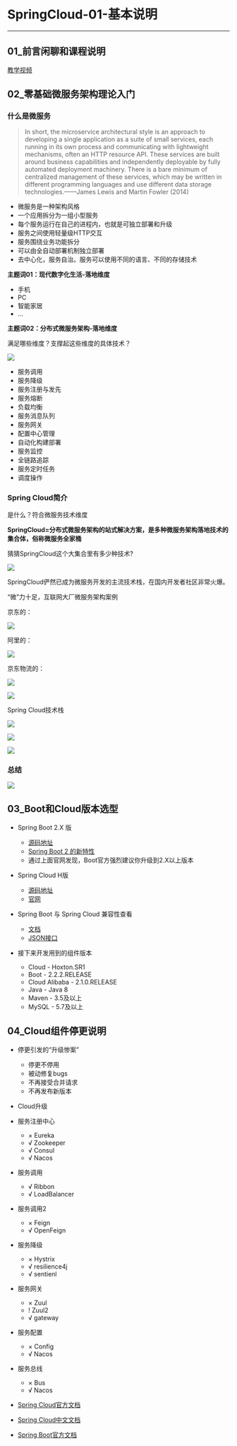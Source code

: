 #   SpringCloud-01-基本说明

---

##  01_前言闲聊和课程说明

[教学视频](https://www.bilibili.com/video/BV18E411x7eT)

##  02_零基础微服务架构理论入门

### 什么是微服务

>   In short, the microservice architectural style is an approach to developing a single application as a suite of small services, each running in its own process and communicating with lightweight mechanisms, often an HTTP resource API. These services are built around business capabilities and independently deployable by fully automated deployment machinery. There is a bare minimum of centralized management of these services, which may be written in different programming languages and use different data storage technologies.——James Lewis and Martin Fowler (2014)

+   微服务是一种架构风格
+   一个应用拆分为一组小型服务
+   每个服务运行在自己的进程内，也就是可独立部署和升级
+   服务之间使用轻量级HTTP交互
+   服务围绕业务功能拆分
+   可以由全自动部署机制独立部署
+   去中心化，服务自治。服务可以使用不同的语言、不同的存储技术

**主题词01：现代数字化生活-落地维度**

+   手机
+   PC
+   智能家居
+   …

**主题词02：分布式微服务架构-落地维度**

满足哪些维度？支撑起这些维度的具体技术？

![](../images/2021/06/20210625113202.png)

+   服务调用
+   服务降级
+   服务注册与发先
+   服务熔断
+   负载均衡
+   服务消息队列
+   服务网关
+   配置中心管理
+   自动化构建部署
+   服务监控
+   全链路追踪
+   服务定时任务
+   调度操作

### Spring Cloud简介

是什么？符合微服务技术维度

**SpringCloud=分布式微服务架构的站式解决方案，是多种微服务架构落地技术的集合体，俗称微服务全家桶**

猜猜SpringCloud这个大集合里有多少种技术?

![](../images/2021/06/20210625113346.png)

SpringCloud俨然已成为微服务开发的主流技术栈，在国内开发者社区非常火爆。

“微”力十足，互联网大厂微服务架构案例

京东的：

![](../images/2021/06/20210625113405.png)

阿里的：

![](../images/2021/06/20210625113421.png)

京东物流的：

![](../images/2021/06/20210625113439.png)

![](../images/2021/06/20210625113450.png)

Spring Cloud技术栈

![](../images/2021/06/20210625113502.png)

![](../images/2021/06/20210625113508.png)

![](../images/2021/06/20210625113513.png)

### 总结

![](../images/2021/06/20210625113522.png)

##  03_Boot和Cloud版本选型

+   Spring Boot 2.X 版
    -   [源码地址](https://github.com/spring-projects/spring-boot/releases/)
    -   [Spring Boot 2 的新特性](https://github.com/spring-projects/spring-boot/wiki/spring-Boot-2.0-Release-Notes)
    -   通过上面官网发现，Boot官方强烈建议你升级到2.X以上版本

+   Spring Cloud H版
    -   [源码地址](https://github.com/spring-projects/spring-cloud)
    -   [官网](https://spring.io/projects/spring-cloud)

+   Spring Boot 与 Spring Cloud 兼容性查看
    -   [文档](https://spring.io/projects/spring-cloud#adding-spring-cloud-to-an-existing-spring-boot-application)
    -   [JSON接口](https://start.spring.io/actuator/info)

+   接下来开发用到的组件版本
    -   Cloud - Hoxton.SR1
    -   Boot - 2.2.2.RELEASE
    -   Cloud Alibaba - 2.1.0.RELEASE
    -   Java - Java 8
    -   Maven - 3.5及以上
    -   MySQL - 5.7及以上

##  04_Cloud组件停更说明

+   停更引发的“升级惨案”
    -   停更不停用
    -   被动修复bugs
    -   不再接受合并请求
    -   不再发布新版本

+   Cloud升级

+   服务注册中心
    -   × Eureka
    -   √ Zookeeper
    -   √ Consul
    -   √ Nacos

+   服务调用
    -   √ Ribbon
    -   √ LoadBalancer

+   服务调用2
    -   × Feign
    -   √ OpenFeign

+   服务降级
    -   × Hystrix
    -   √ resilience4j
    -   √ sentienl

+   服务网关
    -   × Zuul
    -   ! Zuul2
    -   √ gateway

+   服务配置
    -   × Config
    -   √ Nacos

+   服务总线
    -   × Bus
    -   √ Nacos

+   [Spring Cloud官方文档](https://cloud.spring.io/spring-cloud-static/Hoxton.SR1/reference/htmlsingle/)

+   [Spring Cloud中文文档](https://www.bookstack.cn/read/spring-cloud-docs/docs-index.md)

+   [Spring Boot官方文档](https://docs.spring.io/spring-boot/docs/2.2.2.RELEASE/reference/htmlsingle/)

